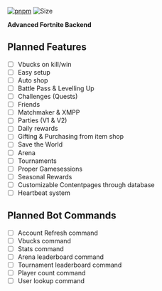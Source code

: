 [![pnpm](https://img.shields.io/badge/maintained%20with-bun-ac98ff.svg?style=for-the-badge&logo=bun)](https://bun.sh/)
![Size](https://img.shields.io/github/repo-size/fortplayerpawn/Chronos?label=Size&style=for-the-badge)

**Advanced Fortnite Backend**

## Planned Features

- [ ] Vbucks on kill/win
- [ ] Easy setup
- [ ] Auto shop
- [ ] Battle Pass & Levelling Up
- [ ] Challenges (Quests)
- [ ] Friends
- [ ] Matchmaker & XMPP
- [ ] Parties (V1 & V2)
- [ ] Daily rewards
- [ ] Gifting & Purchasing from item shop
- [ ] Save the World
- [ ] Arena
- [ ] Tournaments
- [ ] Proper Gamesessions
- [ ] Seasonal Rewards
- [ ] Customizable Contentpages through database
- [ ] Heartbeat system

## Planned Bot Commands

- [ ] Account Refresh command
- [ ] Vbucks command
- [ ] Stats command
- [ ] Arena leaderboard command
- [ ] Tournament leaderboard command
- [ ] Player count command
- [ ] User lookup command
